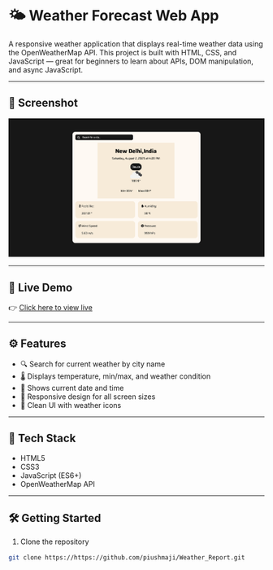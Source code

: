# 🌤️ Weather Forecast Web App

A responsive weather application that displays real-time weather data using the OpenWeatherMap API. This project is built with HTML, CSS, and JavaScript — great for beginners to learn about APIs, DOM manipulation, and async JavaScript.

---

## 📸 Screenshot

![Screenshot](ScreenShot.png)

---

## 🚀 Live Demo

👉 [Click here to view live](https://piushmaji.github.io/Weather_Report)

---

## ⚙️ Features

- 🔍 Search for current weather by city name
- 🌡️ Displays temperature, min/max, and weather condition
- 📅 Shows current date and time
- 📱 Responsive design for all screen sizes
- 🌈 Clean UI with weather icons

---

## 🧰 Tech Stack

- HTML5
- CSS3
- JavaScript (ES6+)
- OpenWeatherMap API

---

## 🛠️ Getting Started

1. Clone the repository
```bash
git clone https://https://github.com/piushmaji/Weather_Report.git
